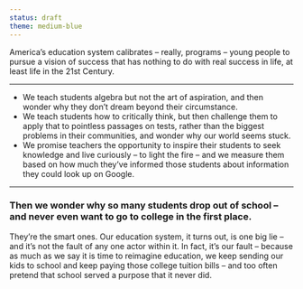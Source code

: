 ```yaml
---
status: draft
theme: medium-blue
---
```


America’s education system calibrates – really, programs – young people to pursue a vision of success that has nothing to do with real success in life, at least life in the 21st Century.

* * *

- We teach students algebra but not the art of aspiration, and then wonder why they don’t dream beyond their circumstance.
- We teach students how to critically think, but then challenge them to apply that to pointless passages on tests, rather than the biggest problems in their communities, and wonder why our world seems stuck.
- We promise teachers the opportunity to inspire their students to seek knowledge and live curiously – to light the fire – and we measure them based on how much they’ve informed those students about information they could look up on Google.

* * *

### Then we wonder why so many students drop out of school – and never even want to go to college in the first place.

They’re the smart ones. Our education system, it turns out, is one big lie – and it’s not the fault of any one actor within it. In fact, it’s our fault – because as much as we say it is time to reimagine education, we keep sending our kids to school and keep paying those college tuition bills – and too often pretend that school served a purpose that it never did.

